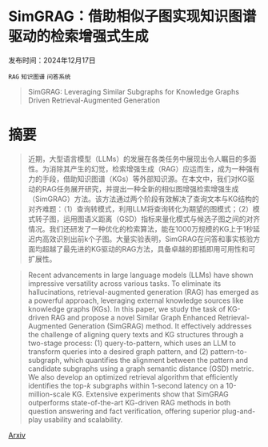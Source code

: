 # SimGRAG：借助相似子图实现知识图谱驱动的检索增强式生成

发布时间：2024年12月17日

`RAG` `知识图谱` `问答系统`

> SimGRAG: Leveraging Similar Subgraphs for Knowledge Graphs Driven Retrieval-Augmented Generation

# 摘要

> 近期，大型语言模型（LLMs）的发展在各类任务中展现出令人瞩目的多面性。为消除其产生的幻觉，检索增强生成（RAG）应运而生，成为一种强有力的手段，借助知识图谱（KGs）等外部知识源。在本文中，我们对KG驱动的RAG任务展开研究，并提出一种全新的相似图增强检索增强生成（SimGRAG）方法。该方法通过两个阶段有效解决了查询文本与KG结构的对齐难题：（1）查询转模式，利用LLM将查询转化为期望的图模式；（2）模式转子图，运用图语义距离（GSD）指标来量化模式与候选子图之间的对齐情况。我们还研发了一种优化的检索算法，能在1000万规模的KG上于1秒延迟内高效识别出前k个子图。大量实验表明，SimGRAG在问答和事实核验方面均超越了最先进的KG驱动的RAG方法，具备卓越的即插即用可用性和可扩展性。

> Recent advancements in large language models (LLMs) have shown impressive versatility across various tasks. To eliminate its hallucinations, retrieval-augmented generation (RAG) has emerged as a powerful approach, leveraging external knowledge sources like knowledge graphs (KGs). In this paper, we study the task of KG-driven RAG and propose a novel Similar Graph Enhanced Retrieval-Augmented Generation (SimGRAG) method. It effectively addresses the challenge of aligning query texts and KG structures through a two-stage process: (1) query-to-pattern, which uses an LLM to transform queries into a desired graph pattern, and (2) pattern-to-subgraph, which quantifies the alignment between the pattern and candidate subgraphs using a graph semantic distance (GSD) metric. We also develop an optimized retrieval algorithm that efficiently identifies the top-$k$ subgraphs within 1-second latency on a 10-million-scale KG. Extensive experiments show that SimGRAG outperforms state-of-the-art KG-driven RAG methods in both question answering and fact verification, offering superior plug-and-play usability and scalability.

[Arxiv](https://arxiv.org/abs/2412.15272)